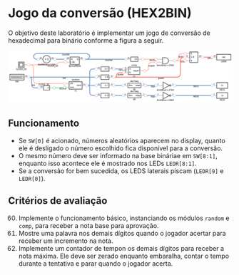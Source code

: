 # Jogo da conversão (HEX2BIN)

O objetivo deste laboratório é implementar um jogo de conversão de hexadecimal para binário conforme a figura a seguir.

![Circuito desejado](base.png)

## Funcionamento

- Se `SW[0]` é acionado, números aleatórios aparecem no display, quanto ele é desligado o número escolhido fica disponível para a conversão.
- O mesmo número deve ser informado na base bináriae em `SW[8:1]`, enquanto isso acontece ele é mostrado nos LEDs `LEDR[8:1]`. 
- Se a conversão for bem sucedida, os LEDS laterais piscam (`LEDR[9]` e `LEDR[0]`).

## Critérios de avaliação

60. Implemente o funcionamento básico, instanciando os módulos `random` e `comp`, para receber a nota base para aprovação.
70. Mostre uma palavra nos demais dígitos quando o jogador acertar para receber um incremento na nota. 
100. Implemente um contador de tempon os demais dígitos para receber a nota máxima. Ele deve ser zerado enquanto embaralha, contar o tempo durante a tentativa e parar quando o jogador acerta. 